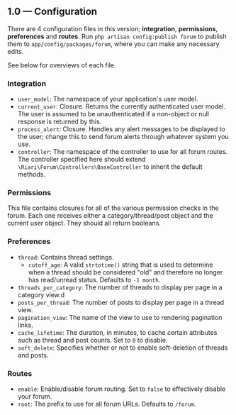 ## 1.0 — Configuration

There are 4 configuration files in this version; **integration**, **permissions**, **preferences** and **routes**. Run `php artisan config:publish forum` to publish them to `app/config/packages/forum`, where you can make any necessary edits.

See below for overviews of each file.

### Integration

* `user_model`: The namespace of your application's user model.
* `current_user`: Closure. Returns the currently authenticated user model. The user is assumed to be unauthenticated if a non-object or null response is returned by this.
* `process_alert`: Closure. Handles any alert messages to be displayed to the user; change this to send forum alerts through whatever system you use.
* `controller`: The namespace of the controller to use for all forum routes. The controller specified here should extend `\Riari\Forum\Controllers\BaseController` to inherit the default methods.

### Permissions

This file contains closures for all of the various permission checks in the forum. Each one receives either a category/thread/post object and the current user object. They should all return booleans.

### Preferences

* `thread`: Contains thread settings.
  * `cutoff_age`: A valid `strtotime()` string that is used to determine when a thread should be considered "old" and therefore no longer has read/unread status. Defaults to `-1 month`.
* `threads_per_category`: The number of threads to display per page in a category view.d
* `posts_per_thread`: The number of posts to display per page in a thread view.
* `pagination_view`: The name of the view to use to rendering pagination links.
* `cache_lifetime`: The duration, in minutes, to cache certain attributes such as thread and post counts. Set to `0` to disable.
* `soft_delete`: Specifies whether or not to enable soft-deletion of threads and posts.

### Routes

* `enable`: Enable/disable forum routing. Set to `false` to effectively disable your forum.
* `root`: The prefix to use for all forum URLs. Defaults to `/forum`.

